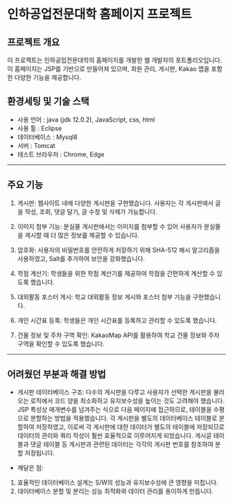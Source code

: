 # 인하공업전문대학 홈페이지 프로젝트

## 프로젝트 개요
이 프로젝트는 인하공업전문대학의 홈페이지를 개발한 웹 개발자의 포트폴리오입니다. 이 홈페이지는 JSP를 기반으로 만들어져 있으며, 회원 관리, 게시판, Kakao 맵을 포함한 다양한 기능을 제공합니다.
## 환경세팅 및 기술 스택
- 사용 언어 : java (jdk 12.0.2), JavaScript, css, html
- 사용 툴 : Eclipse
- 데이터베이스 : Mysql8
- 서버 : Tomcat
- 테스트 브라우저 : Chrome, Edge
- - - 
## 주요 기능
1. 게시판: 웹사이트 내에 다양한 게시판을 구현했습니다. 사용자는 각 게시판에서 글을 작성, 조회, 댓글 달기, 글 수정 및 삭제가 가능합니다.

2. 이미지 첨부 기능: 분실물 게시판에서는 이미지를 첨부할 수 있어 사용자가 분실물을 게시할 때 더 많은 정보를 제공할 수 있습니다.

3. 암호화: 사용자의 비밀번호를 안전하게 저장하기 위해 SHA-512 해시 알고리즘을 사용하였고, Salt를 추가하여 보안을 강화했습니다.

4. 학점 계산기: 학생들을 위한 학점 계산기를 제공하여 학점을 간편하게 계산할 수 있도록 했습니다.

5. 대외활동 포스터 게시: 학교 대외활동 정보 게시와 포스터 첨부 기능을 구현했습니다.

6. 개인 시간표 등록: 학생들은 개인 시간표를 등록하고 관리할 수 있도록 했습니다.

7. 건물 정보 및 주차 구역 확인: KakaoMap API를 활용하여 학교 건물 정보와 주차 구역을 확인할 수 있도록 했습니다.

- - -
## 어려웠던 부분과 해결 방법

- 게시판 데이터베이스 구조: 다수의 게시판을 다루고 사용자가 선택한 게시판을 불러오는 로직에서 코드 양을 최소화하고 유지보수성을 높이는 것도 고려해야 했습니다.
  JSP 특성상 매개변수를 넘겨주는 식으로 다음 페이지에 접근하므로, 테이블을 수평으로 분할하는 방법을 적용했습니다. 각 게시판을 별도의 데이터베이스 테이블로 분할하여 저장하였고,
  이로써 각 게시판에 대한 데이터가 별도의 테이블에 저장되므로 데이터의 관리와 쿼리 작성이 훨씬 효율적으로 이루어지게 되었습니다. 게시글 테이블과 댓글 테이블 등 게시판과 관련된 데이터는 각각의 게시판 번호를 참조하여 분할 저장됩니다.
 
- 깨달은 점:
1. 효율적인 데이터베이스 설계는 S/W의 성능과 유지보수성에 큰 영향을 미칩니다.
2. 데이터베이스 분할 및 분리는 성능 최적화와 데이터 관리를 용이하게 만듭니다.



